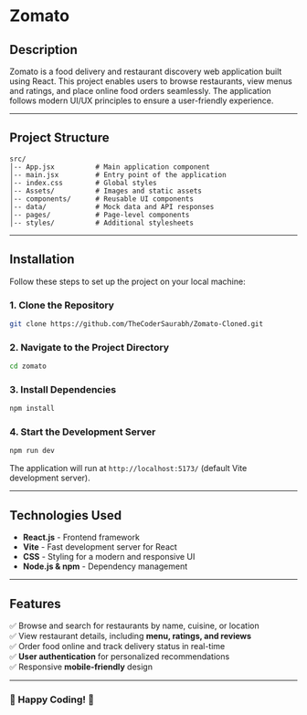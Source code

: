 # Zomato

## Description
Zomato is a food delivery and restaurant discovery web application built using React. This project enables users to browse restaurants, view menus and ratings, and place online food orders seamlessly. The application follows modern UI/UX principles to ensure a user-friendly experience.

---

## Project Structure
```
src/
│-- App.jsx          # Main application component
│-- main.jsx         # Entry point of the application
│-- index.css        # Global styles
│-- Assets/          # Images and static assets
│-- components/      # Reusable UI components
│-- data/            # Mock data and API responses
│-- pages/           # Page-level components
│-- styles/          # Additional stylesheets
```

---

## Installation

Follow these steps to set up the project on your local machine:

### **1. Clone the Repository**
```sh
git clone https://github.com/TheCoderSaurabh/Zomato-Cloned.git
```

### **2. Navigate to the Project Directory**
```sh
cd zomato
```

### **3. Install Dependencies**
```sh
npm install
```

### **4. Start the Development Server**
```sh
npm run dev
```
The application will run at `http://localhost:5173/` (default Vite development server).

---

## Technologies Used
- **React.js** - Frontend framework
- **Vite** - Fast development server for React
- **CSS** - Styling for a modern and responsive UI
- **Node.js & npm** - Dependency management

---

## Features
✅ Browse and search for restaurants by name, cuisine, or location  
✅ View restaurant details, including **menu, ratings, and reviews**  
✅ Order food online and track delivery status in real-time  
✅ **User authentication** for personalized recommendations  
✅ Responsive **mobile-friendly** design  

---

### 🚀 Happy Coding! 🎉

